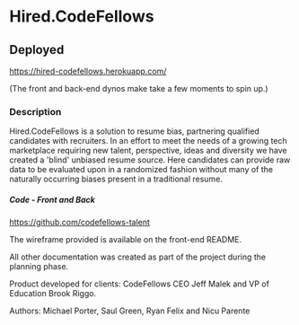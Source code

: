 

# **Hired.CodeFellows**

## Deployed
https://hired-codefellows.herokuapp.com/

(The front and back-end dynos make take a few moments to spin up.)

### Description
Hired.CodeFellows is a solution to resume bias, partnering qualified candidates with recruiters. In an effort to meet the needs of a growing tech marketplace requiring new talent, perspective, ideas and diversity we have created a 'blind' unbiased resume source. Here candidates can provide raw data to be evaluated upon in a randomized fashion without many of the naturally occurring biases present in a traditional resume.

##### Code - Front and Back
https://github.com/codefellows-talent

The wireframe provided is available on the front-end README. 

All other documentation was created as part of the project during the planning phase.

Product developed for clients: CodeFellows CEO Jeff Malek and VP of Education Brook Riggo.

Authors: Michael Porter, Saul Green, Ryan Felix and Nicu Parente
